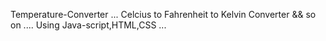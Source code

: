  Temperature-Converter ... 
 Celcius to Fahrenheit to Kelvin Converter && so on ....
 Using Java-script,HTML,CSS ...
